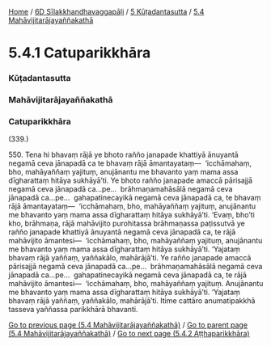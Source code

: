 
[Home](/) / [6D Sīlakkhandhavaggapāḷi](/tipitaka/6D.md) / [5 Kūṭadantasutta](/tipitaka/6D/5.md) / [5.4 Mahāvijitarājayaññakathā](/tipitaka/6D/5/5.4.md)

# 5.4.1 Catuparikkhāra

### Kūṭadantasutta

### Mahāvijitarājayaññakathā

### Catuparikkhāra

(339.)

550\. Tena hi bhavaṃ rājā ye bhoto rañño janapade khattiyā ānuyantā negamā ceva jānapadā ca te bhavaṃ rājā āmantayataṃ—  ‘icchāmahaṃ, bho, mahāyaññaṃ yajituṃ, anujānantu me bhavanto yaṃ mama assa dīgharattaṃ hitāya sukhāyā’ti. Ye bhoto rañño janapade amaccā pārisajjā negamā ceva jānapadā ca…pe…  brāhmaṇamahāsālā negamā ceva jānapadā ca…pe…  gahapatinecayikā negamā ceva jānapadā ca, te bhavaṃ rājā āmantayataṃ—  ‘icchāmahaṃ, bho, mahāyaññaṃ yajituṃ, anujānantu me bhavanto yaṃ mama assa dīgharattaṃ hitāya sukhāyā’ti. ‘Evaṃ, bho’ti kho, brāhmaṇa, rājā mahāvijito purohitassa brāhmaṇassa paṭissutvā ye rañño janapade khattiyā ānuyantā negamā ceva jānapadā ca, te rājā mahāvijito āmantesi—  ‘icchāmahaṃ, bho, mahāyaññaṃ yajituṃ, anujānantu me bhavanto yaṃ mama assa dīgharattaṃ hitāya sukhāyā’ti. ‘Yajataṃ bhavaṃ rājā yaññaṃ, yaññakālo, mahārājā’ti. Ye rañño janapade amaccā pārisajjā negamā ceva jānapadā ca…pe…  brāhmaṇamahāsālā negamā ceva jānapadā ca…pe…  gahapatinecayikā negamā ceva jānapadā ca, te rājā mahāvijito āmantesi—  ‘icchāmahaṃ, bho, mahāyaññaṃ yajituṃ. Anujānantu me bhavanto yaṃ mama assa dīgharattaṃ hitāya sukhāyā’ti. ‘Yajataṃ bhavaṃ rājā yaññaṃ, yaññakālo, mahārājā’ti. Itime cattāro anumatipakkhā tasseva yaññassa parikkhārā bhavanti.

[Go to previous page (5.4 Mahāvijitarājayaññakathā)](/tipitaka/6D/5/5.4.md) / [Go to parent page (5.4 Mahāvijitarājayaññakathā)](/tipitaka/6D/5/5.4.md) / [Go to next page (5.4.2 Aṭṭhaparikkhāra)](/tipitaka/6D/5/5.4/5.4.2.md)


